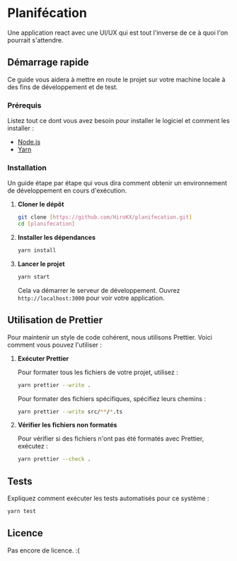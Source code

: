 
# Planifécation

Une application react avec une UI/UX qui est tout l'inverse de ce à quoi l'on pourrait s'attendre.

## Démarrage rapide

Ce guide vous aidera à mettre en route le projet sur votre machine locale à des fins de développement et de test.

### Prérequis

Listez tout ce dont vous avez besoin pour installer le logiciel et comment les installer :

- [Node.js](https://nodejs.org/)
- [Yarn](https://yarnpkg.com/)

### Installation

Un guide étape par étape qui vous dira comment obtenir un environnement de développement en cours d'exécution.

1. **Cloner le dépôt**

   ```bash
   git clone [https://github.com/HiroKX/planifecation.git]
   cd [planifecation]
   ```

2. **Installer les dépendances**

   ```bash
   yarn install
   ```

3. **Lancer le projet**

   ```bash
   yarn start
   ```

   Cela va démarrer le serveur de développement. Ouvrez `http://localhost:3000` pour voir votre application.

## Utilisation de Prettier

Pour maintenir un style de code cohérent, nous utilisons Prettier. Voici comment vous pouvez l'utiliser :

1. **Exécuter Prettier**

   Pour formater tous les fichiers de votre projet, utilisez :

   ```bash
   yarn prettier --write .
   ```

   Pour formater des fichiers spécifiques, spécifiez leurs chemins :

   ```bash
   yarn prettier --write src/**/*.ts
   ```

2. **Vérifier les fichiers non formatés**

   Pour vérifier si des fichiers n'ont pas été formatés avec Prettier, exécutez :

   ```bash
   yarn prettier --check .
   ```

## Tests

Expliquez comment exécuter les tests automatisés pour ce système :

```bash
yarn test
```

## Licence

Pas encore de licence. :(
